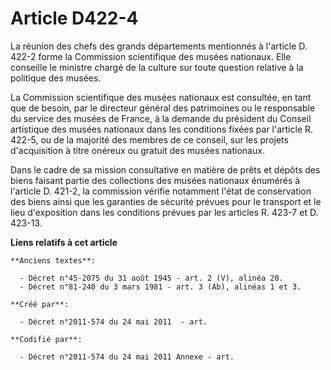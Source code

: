 # Article D422-4

La réunion des chefs des grands départements mentionnés à l'article D. 422-2 forme la Commission scientifique des musées
nationaux. Elle conseille le ministre chargé de la culture sur toute question relative à la politique des musées.

La Commission scientifique des musées nationaux est consultée, en tant que de besoin, par le directeur général des
patrimoines ou le responsable du service des musées de France, à la demande du président du Conseil artistique des musées
nationaux dans les conditions fixées par l'article R. 422-5, ou de la majorité des membres de ce conseil, sur les projets
d'acquisition à titre onéreux ou gratuit des musées nationaux.

Dans le cadre de sa mission consultative en matière de prêts et dépôts des biens faisant partie des collections des musées
nationaux énumérés à l'article D. 421-2, la commission vérifie notamment l'état de conservation des biens ainsi que les
garanties de sécurité prévues pour le transport et le lieu d'exposition dans les conditions prévues par les articles R. 423-7
et D. 423-13.

**Liens relatifs à cet article**

	**Anciens textes**:

	  - Décret n°45-2075 du 31 août 1945 - art. 2 (V), alinéa 20.
	  - Décret n°81-240 du 3 mars 1981 - art. 3 (Ab), alinéas 1 et 3.

	**Créé par**:

	  - Décret n°2011-574 du 24 mai 2011  - art.

	**Codifié par**:

	  - Décret n°2011-574 du 24 mai 2011 Annexe - art.
